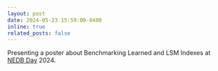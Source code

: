 ```yaml
---
layout: post
date: 2024-05-23 15:59:00-0400
inline: true
related_posts: false
---
```


Presenting a poster about Benchmarking Learned and LSM Indexes at [NEDB Day](https://bu-disc.github.io/nedbday/2024/#) 2024.
